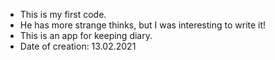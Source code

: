 - This is my first code.
- He has more strange thinks, but I was interesting to write it!
- This is an app for keeping diary.
- Date of creation: 13.02.2021
